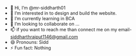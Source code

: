 - 👋 Hi, I’m @mr-siddharth01
- 👀 I’m interested in to design and build the website.
- 🌱 I’m currently learning in BCA
- 💞️ I’m looking to collaborate on ...
- 📫 if you want to reach me than connect me on my email- siddharthrajput1146@gmail.com
- 😄 Pronouns: Sidd
- ⚡ Fun fact: Nothing

<!---
mr-siddharth01/mr-siddharth01 is a ✨ special ✨ repository because its `README.md` (this file) appears on your GitHub profile.
You can click the Preview link to take a look at your changes.
--->
